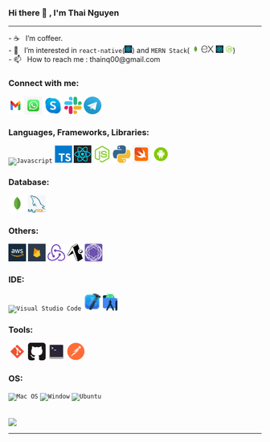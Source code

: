 ### Hi there 👋 , I'm Thai Nguyen

<hr/>
- ☕️ &nbsp I’m coffeer.<br/>
- 👀 &nbsp I’m interested in <code>react-native</code>(<code><img height="15" title="Javascript" src="https://raw.githubusercontent.com/thainquet/thainquet/main/language/react.png"></code>) and <code>MERN Stack</code>(
<code><img height="15" title="MongoDB" src="https://raw.githubusercontent.com/thainquet/thainquet/main/db/mongodb.png"></code>
<code><img height="15" title="ExpressJS" src="https://raw.githubusercontent.com/thainquet/thainquet/main/language/express.png"></code>
<code><img height="15" title="ReactJS" src="https://raw.githubusercontent.com/thainquet/thainquet/main/language/react.png"></code>
<code><img height="15" title="NodeJS" src="https://raw.githubusercontent.com/thainquet/thainquet/main/language/nodejs.png"></code>)<br/>
- 📫 &nbsp How to reach me : thainq00@gmail.com<br/>

### Connect with me:

<code>[<img height="35" alt="thainq00@gmail.com | Gmail" width="28px" src="https://raw.githubusercontent.com/edent/SuperTinyIcons/master/images/svg/gmail.svg">][gmail]</code>
<code><img height="35" title="Whatsapp" src="https://raw.githubusercontent.com/thainquet/thainquet/main/contact/whatsapp.png"></code>
<code><img height="35" title="Skype" src="https://raw.githubusercontent.com/thainquet/thainquet/main/contact/skype.png"></code>
<code><img height="35" title="Slack" src="https://raw.githubusercontent.com/thainquet/thainquet/main/contact/slack.png"></code>
<code><img height="35" title="Telegram" src="https://raw.githubusercontent.com/thainquet/thainquet/main/contact/telegram.png"></code>
<br/>

### Languages, Frameworks, Libraries:

<code><img height="35" title="Javascript" src="https://camo.githubusercontent.com/9496882abd182958bcea4238ab44f7eb8928d7a4144c150f18f6c55ceb9b4490/68747470733a2f2f6564656e742e6769746875622e696f2f537570657254696e7949636f6e732f696d616765732f7376672f6a6176617363726970742e737667"></code>
<code><img height="35" title="TypeScript" src="https://raw.githubusercontent.com/thainquet/thainquet/main/language/typescript.png"></code>
<code><img height="35" title="ReactJs/React Native" src="https://raw.githubusercontent.com/thainquet/thainquet/main/language/react.png"></code>
<code><img height="35" title="NodeJs" src="https://raw.githubusercontent.com/thainquet/thainquet/main/language/nodejs.png"></code>
<code><img height="35" title="Python" src="https://raw.githubusercontent.com/thainquet/thainquet/main/language/python.png"></code>
<code><img height="35" title="Swift" src="https://raw.githubusercontent.com/thainquet/thainquet/main/language/swift.png"></code>
<code><img height="35" title="Android" src="https://raw.githubusercontent.com/thainquet/thainquet/main/language/android.png"></code>

### Database:

<code><img height="35" title="MongoDB" src="https://raw.githubusercontent.com/thainquet/thainquet/main/db/mongodb.png"></code>
<code><img height="35" title="Mysql" src="https://raw.githubusercontent.com/thainquet/thainquet/main/db/mysql.png"></code>

### Others:

<code><img height="35" title="AWS" src="https://raw.githubusercontent.com/thainquet/thainquet/main/other/aws.png"></code>
<code><img height="35" title="Firebase" src="https://raw.githubusercontent.com/thainquet/thainquet/main/other/firebase.png"></code>
<code><img height="35" title="Redux" src="https://raw.githubusercontent.com/thainquet/thainquet/main/other/redux.png"></code>
<code><img height="35" title="Expo" src="https://raw.githubusercontent.com/thainquet/thainquet/main/other/expo.png"></code>
<code><img height="35" title="React Navigation" src="https://raw.githubusercontent.com/thainquet/thainquet/main/other/reactnavigation.png"></code>

### IDE:

<code><img height="35" title="Visual Studio Code" src="https://img.icons8.com/color/48/000000/visual-studio-code-2019.png"></code>
<code><img height="35" title="Xcode" src="https://raw.githubusercontent.com/thainquet/thainquet/main/ide/xcode.png"></code>
<code><img height="35" title="Android Studio" src="https://raw.githubusercontent.com/thainquet/thainquet/main/ide/as.png"></code>

### Tools:

<code><img height="35" title="Git" src="https://raw.githubusercontent.com/edent/SuperTinyIcons/master/images/svg/git.svg"></code>
<code><img height="35" title="Github" src="https://raw.githubusercontent.com/edent/SuperTinyIcons/master/images/svg/github.svg"></code>
<code><img height="35" title="Terminal" src="https://raw.githubusercontent.com/thainquet/thainquet/main/tool/terminal.png"></code>
<code><img height="35" title="Postman" src="https://raw.githubusercontent.com/thainquet/thainquet/main/tool/postman.png"></code>

### OS:

<code><img height="35" title="Mac OS" src="https://camo.githubusercontent.com/73bd7cb04728a3ba23bd6aa6740f7c8b585df12db44f4492ec46fc8e30b2115f/68747470733a2f2f6564656e742e6769746875622e696f2f537570657254696e7949636f6e732f696d616765732f7376672f6d61636f732e737667"></code>
<code><img height="35" title="Window" src="https://camo.githubusercontent.com/05eece38536aac5c8437e2cb46362e545443a80922c5e28463530726a6d186ac/68747470733a2f2f6564656e742e6769746875622e696f2f537570657254696e7949636f6e732f696d616765732f7376672f77696e646f77732e737667"></code>
<code><img height="35" title="Ubuntu" src="https://camo.githubusercontent.com/c100a44b540f6bcea3f7bae169d5f75b44e8994a83deeaf2e9b7e7f9523c8bd3/68747470733a2f2f6564656e742e6769746875622e696f2f537570657254696e7949636f6e732f696d616765732f7376672f7562756e74752e737667"></code>

<br/>

<a href="https://github.com/thainquet">
  <img align="center" src="https://github-readme-stats.vercel.app/api/top-langs/?username=thainquet&layout=compact&theme=material-palenight" />
</a>

<hr/>

[gmail]: mailto:thainq00@gmail.com
